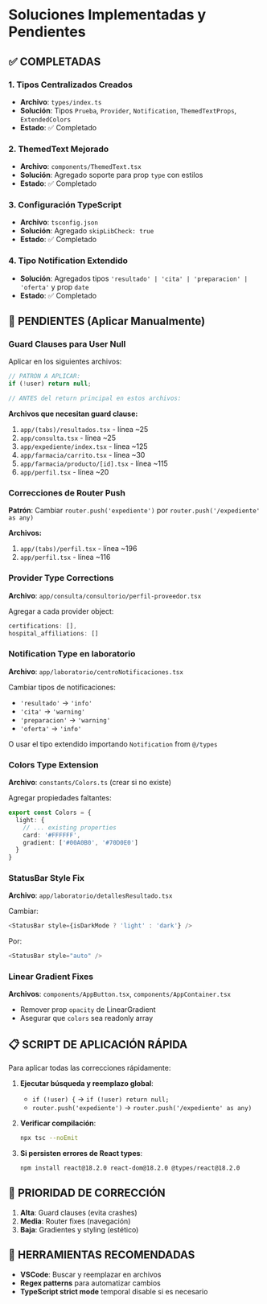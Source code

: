 # Soluciones Implementadas y Pendientes

## ✅ COMPLETADAS

### 1. Tipos Centralizados Creados
- **Archivo**: `types/index.ts`
- **Solución**: Tipos `Prueba`, `Provider`, `Notification`, `ThemedTextProps`, `ExtendedColors`
- **Estado**: ✅ Completado

### 2. ThemedText Mejorado
- **Archivo**: `components/ThemedText.tsx` 
- **Solución**: Agregado soporte para prop `type` con estilos
- **Estado**: ✅ Completado

### 3. Configuración TypeScript
- **Archivo**: `tsconfig.json`
- **Solución**: Agregado `skipLibCheck: true`
- **Estado**: ✅ Completado

### 4. Tipo Notification Extendido
- **Solución**: Agregados tipos `'resultado' | 'cita' | 'preparacion' | 'oferta'` y prop `date`
- **Estado**: ✅ Completado

## 🔄 PENDIENTES (Aplicar Manualmente)

### Guard Clauses para User Null
Aplicar en los siguientes archivos:

```typescript
// PATRÓN A APLICAR:
if (!user) return null;

// ANTES del return principal en estos archivos:
```

**Archivos que necesitan guard clause:**
1. `app/(tabs)/resultados.tsx` - línea ~25
2. `app/consulta.tsx` - línea ~25
3. `app/expediente/index.tsx` - línea ~125 
4. `app/farmacia/carrito.tsx` - línea ~30
5. `app/farmacia/producto/[id].tsx` - línea ~115
6. `app/perfil.tsx` - línea ~20

### Correcciones de Router Push
**Patrón**: Cambiar `router.push('expediente')` por `router.push('/expediente' as any)`

**Archivos:**
1. `app/(tabs)/perfil.tsx` - línea ~196
2. `app/perfil.tsx` - línea ~116

### Provider Type Corrections
**Archivo**: `app/consulta/consultorio/perfil-proveedor.tsx`

Agregar a cada provider object:
```typescript
certifications: [],
hospital_affiliations: []
```

### Notification Type en laboratorio
**Archivo**: `app/laboratorio/centroNotificaciones.tsx`

Cambiar tipos de notificaciones:
- `'resultado'` → `'info'`
- `'cita'` → `'warning'` 
- `'preparacion'` → `'warning'`
- `'oferta'` → `'info'`

O usar el tipo extendido importando `Notification` from `@/types`

### Colors Type Extension
**Archivo**: `constants/Colors.ts` (crear si no existe)

Agregar propiedades faltantes:
```typescript
export const Colors = {
  light: {
    // ... existing properties
    card: '#FFFFFF',
    gradient: ['#00A0B0', '#70D0E0']
  }
}
```

### StatusBar Style Fix
**Archivo**: `app/laboratorio/detallesResultado.tsx`

Cambiar:
```typescript
<StatusBar style={isDarkMode ? 'light' : 'dark'} />
```

Por:
```typescript
<StatusBar style="auto" />
```

### Linear Gradient Fixes
**Archivos**: `components/AppButton.tsx`, `components/AppContainer.tsx`

- Remover prop `opacity` de LinearGradient
- Asegurar que `colors` sea readonly array

## 📋 SCRIPT DE APLICACIÓN RÁPIDA

Para aplicar todas las correcciones rápidamente:

1. **Ejecutar búsqueda y reemplazo global**:
   - `if (!user) {` → `if (!user) return null;`
   - `router.push('expediente')` → `router.push('/expediente' as any)`

2. **Verificar compilación**:
   ```bash
   npx tsc --noEmit
   ```

3. **Si persisten errores de React types**:
   ```bash
   npm install react@18.2.0 react-dom@18.2.0 @types/react@18.2.0
   ```

## 🎯 PRIORIDAD DE CORRECCIÓN

1. **Alta**: Guard clauses (evita crashes)
2. **Media**: Router fixes (navegación)
3. **Baja**: Gradientes y styling (estético)

## 🔧 HERRAMIENTAS RECOMENDADAS

- **VSCode**: Buscar y reemplazar en archivos
- **Regex patterns** para automatizar cambios
- **TypeScript strict mode** temporal disable si es necesario 